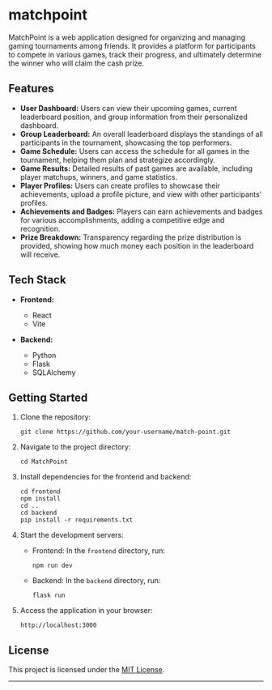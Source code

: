 # matchpoint

MatchPoint is a web application designed for organizing and managing gaming tournaments among friends. It provides a platform for participants to compete in various games, track their progress, and ultimately determine the winner who will claim the cash prize.

## Features

- **User Dashboard:** Users can view their upcoming games, current leaderboard position, and group information from their personalized dashboard.
- **Group Leaderboard:** An overall leaderboard displays the standings of all participants in the tournament, showcasing the top performers.
- **Game Schedule:** Users can access the schedule for all games in the tournament, helping them plan and strategize accordingly.
- **Game Results:** Detailed results of past games are available, including player matchups, winners, and game statistics.
- **Player Profiles:** Users can create profiles to showcase their achievements, upload a profile picture, and view with other participants' profiles.
- **Achievements and Badges:** Players can earn achievements and badges for various accomplishments, adding a competitive edge and recognition.
- **Prize Breakdown:** Transparency regarding the prize distribution is provided, showing how much money each position in the leaderboard will receive.

## Tech Stack

- **Frontend:**
  - React
  - Vite

- **Backend:**
  - Python
  - Flask
  - SQLAlchemy

## Getting Started

1. Clone the repository:

   ```
   git clone https://github.com/your-username/match-point.git
   ```

2. Navigate to the project directory:

   ```
   cd MatchPoint
   ```

3. Install dependencies for the frontend and backend:

   ```
   cd frontend
   npm install
   cd ..
   cd backend
   pip install -r requirements.txt
   ```

4. Start the development servers:

   - Frontend: In the `frontend` directory, run:

     ```
     npm run dev
     ```

   - Backend: In the `backend` directory, run:

     ```
     flask run
     ```

5. Access the application in your browser:

   ```
   http://localhost:3000
   ```

## License

This project is licensed under the [MIT License](LICENSE).

---
